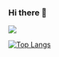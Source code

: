 ### Hi there 👋

<img src="https://memeprod.ap-south-1.linodeobjects.com/user-gif-thumbnail/2f288370c3c713377236f214a46fb534.gif" class="grid-gif">

[![Top Langs](https://github-readme-stats.vercel.app/api/top-langs/?username=stan0618&layout=compact&theme=onedark&hide=jupyter%20notebook,makefile)](https://github.com/anuraghazra/github-readme-stats)

<!--![stan0618's GitHub stats](https://github-readme-stats.vercel.app/api/?username=stan0618&show_icons=true&title_color=fff&icon_color=79ff97&text_color=9f9f9f&bg_color=151515)-->


<!--
**stan0618/stan0618** is a ✨ _special_ ✨ repository because its `README.md` (this file) appears on your GitHub profile.

Here are some ideas to get you started:

- 🔭 I’m currently working on ...
- 🌱 I’m currently learning ...
- 👯 I’m looking to collaborate on ...
- 🤔 I’m looking for help with ...
- 💬 Ask me about ...
- 📫 How to reach me: ...
- 😄 Pronouns: ...
- ⚡ Fun fact: ...
-->
